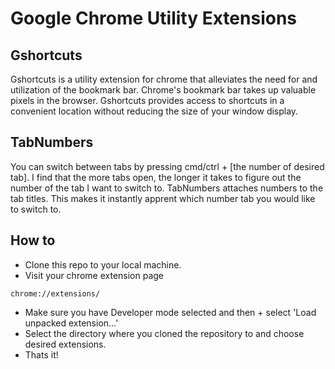 # Google Chrome Utility Extensions

## Gshortcuts
Gshortcuts is a utility extension for chrome that alleviates the need for and utilization of the bookmark bar. Chrome's bookmark bar takes up valuable pixels in the browser. Gshortcuts provides access to shortcuts in a convenient location without reducing the size of your window display.

## TabNumbers
You can switch between tabs by pressing cmd/ctrl + [the number of desired tab]. I find that the more tabs open, the longer it takes to figure out the number of the tab I want to switch to. TabNumbers attaches numbers to the tab titles. This makes it instantly apprent which number tab you would like to switch to.

## How to
+ Clone this repo to your local machine.
+ Visit your chrome extension page
```
chrome://extensions/
```
+ Make sure you have Developer mode selected and then + select 'Load unpacked extension...'
+ Select the directory where you cloned the repository to and choose desired extensions.
+ Thats it! 
